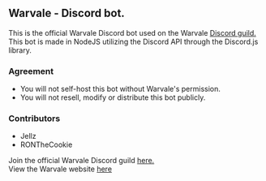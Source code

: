 ## Warvale - Discord bot.

This is the official Warvale Discord bot used on the Warvale [Discord guild.](https://discord.gg/TCQbbjF)  
This bot is made in NodeJS utilizing the Discord API through the Discord.js library.

### Agreement
- You will not self-host this bot without Warvale's permission.
- You will not resell, modify or distribute this bot publicly.

### Contributors
- Jellz
- RONTheCookie

Join the official Warvale Discord guild [here.](https://discord.gg/TCQbbjF)  
View the Warvale website [here](https://warvale.net)  

